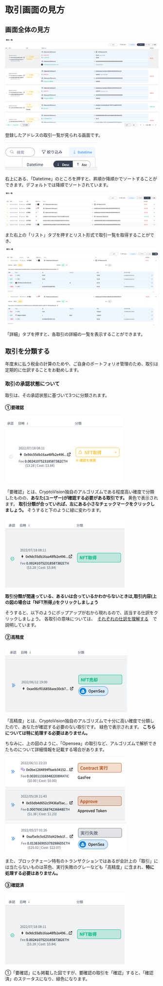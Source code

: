 # 取引画面の見方

## 画面全体の見方

![](../../assets/img/transaction-window-1.png)

登録したアドレスの取引一覧が見られる画面です。

![](../../assets/img/transaction-window-2.png)

右上にある、「Datetime」のところを押すと、昇順か降順かでソートすることができます。デフォルトでは降順でソートされています。

![](../../assets/img/transaction-window-3.png)

また右上の「リスト」タブを押すとリスト形式で取引一覧を取得することができ、

![](../../assets/img/transaction-window-4.png)

「詳細」タブを押すと、各取引の詳細の一覧を表示することができます。

## 取引を分類する

年度末に払う税金の計算のためや、ご自身のポートフォリオ管理のため、取引は定期的に仕訳することをお勧めします。

### 取引の承認状態について
取引は、その承認状態に基づいて3つに分類されます。

#### ①要確認
![](../../assets/img/transaction-window-5.png)

「要確認」とは、CryptoVision独自のアルゴリズムである程度高い確度で分類したものの、**あなた(ユーザー)が確認する必要がある取引です。**
黄色で表示されます。
**取引分類が合っていれば、左にある小さなチェックマークをクリックしましょう。**
そうすると下のように緑に変わります。

![](../../assets/img/transaction-window-6.png)

**取引分類が間違っている、あるいは合っているかわからないときは,取引内容(上の図の場合は「NFT所得」)をクリックしましょう**

そうすると、以下のようにポップアップが右から現れるので、該当する仕訳をクリックしましょう。
各取引の意味については、　[それぞれの仕訳を理解する](./transaction-journal.md)　で説明しています。



#### ②高精度

![](../../assets/img/transaction-window-7.png)

「高精度」とは、CryptoVision独自のアルゴリズムで十分に高い確度で分類したので、あなたが確認する必要のない取引です。
緑色で表示されます。
**こちらについては特に処理する必要はありません。**

ちなみに、上の図のように、「Opensea」の取引など、アルゴリズムで解析できたものについて詳細情報を記載する場合があります。

![](../../assets/img/transaction-window-8.png)
![](../../assets/img/transaction-window-9.png)

また、ブロックチェーン特有のトランザクションではあるが会計上の「取引」には当たらないものは茶色、実行失敗のグレーなども「高精度」に含まれ、**特に処理する必要はありません。**


#### ③確認済
![](../../assets/img/transaction-window-6.png)

①「要確認」にも掲載した図ですが、要確認の取引を「確認」すると、「確認済」のステータスになり、緑色になります。











